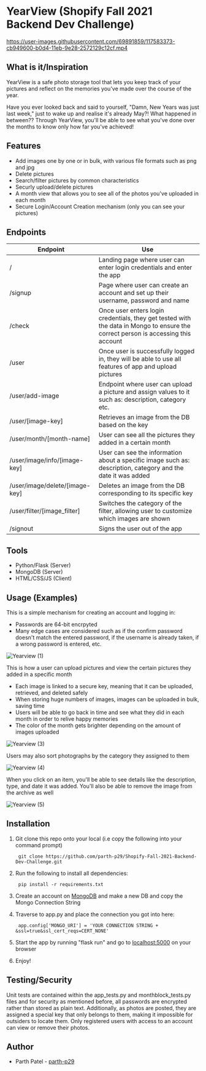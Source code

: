 # YearView (Shopify Fall 2021 Backend Dev Challenge)

https://user-images.githubusercontent.com/69891859/117583373-cb949600-b0d4-11eb-9e28-2572129c12cf.mp4

## What is it/Inspiration

YearView is a safe photo storage tool that lets you keep track of your pictures and reflect on the memories you've made over the course of the year.

Have you ever looked back and said to yourself, "Damn, New Years was just last week," just to wake up and realise it's already May?! What happened in between?? Through YearView, you'll be able to see what you've done over the months to know only how far you've achieved!

## Features

- Add images one by one or in bulk, with various file formats such as png and jpg
- Delete pictures
- Search/filter pictures by common characteristics
- Securly upload/delete pictures
- A month view that allows you to see all of the photos you've uploaded in each month
- Secure Login/Account Creation mechanism (only you can see your pictures)

## Endpoints

|Endpoint | Use |
|---------|-----|
|/        | Landing page where user can enter login credentials and enter the app|
|/signup  | Page where user can create an account and set up their username, password and name |
|/check   | Once user enters login credentials, they get tested with the data in Mongo to ensure the correct person is accessing this account|
|/user    | Once user is successfully logged in, they will be able to use all features of app and upload pictures|
|/user/add-image| Endpoint where user can upload a picture and assign values to it such as: description, category etc.|
|/user/[image-key]| Retrieves an image from the DB based on the key |
|/user/month/[month-name] | User can see all the pictures they added in a certain month |
|/user/image/info/[image-key] | User can see the information about a specific image such as: description, category and the date it was added |
|/user/image/delete/[image-key]| Deletes an image from the DB corresponding to its specific key |
|/user/filter/[image_filter] | Switches the category of the filter, allowing user to customize which images are shown |
|/signout | Signs the user out of the app |

## Tools

- Python/Flask (Server)
- MongoDB (Server)
- HTML/CSS/JS (Client)

## Usage (Examples)

This is a simple mechanism for creating an account and logging in:

- Passwords are 64-bit encrpyted
- Many edge cases are considered such as if the confirm password doesn't match the entered password, if the username is already taken, if a wrong password is entered, etc.

![Yearview (1)](https://user-images.githubusercontent.com/69891859/117579267-1ce65a80-b0c0-11eb-8c1a-c69c48dcb247.gif)

This is how a user can upload pictures and view the certain pictures they added in a specific month

- Each image is linked to a secure key, meaning that it can be uploaded, retrieved, and deleted safely
- When storing huge numbers of images, images can be uploaded in bulk, saving time
- Users will be able to go back in time and see what they did in each month in order to relive happy memories
- The color of the month gets brighter depending on the amount of images uploaded

![Yearview (3)](https://user-images.githubusercontent.com/69891859/117579560-700cdd00-b0c1-11eb-8517-2a553bea605a.gif)

Users may also sort photographs by the category they assigned to them

![Yearview (4)](https://user-images.githubusercontent.com/69891859/117579834-c0386f00-b0c2-11eb-890e-d12401626745.gif)

When you click on an item, you'll be able to see details like the description, type, and date it was added. You'll also be able to remove the image from the archive as well

![Yearview (5)](https://user-images.githubusercontent.com/69891859/117580020-ce3abf80-b0c3-11eb-975f-65807c6ab53d.gif)

## Installation

1. Git clone this repo onto your local (i.e copy the following into your command prompt)

        git clone https://github.com/parth-p29/Shopify-Fall-2021-Backend-Dev-Challenge.git

2. Run the following to install all dependencies:

        pip install -r requirements.txt
        
3. Create an account on [MongoDB](https://www.mongodb.com/try) and make a new DB and copy the Mongo Connection String
4. Traverse to app.py and place the connection you got into here:

        app.config['MONGO_URI'] = 'YOUR CONNECTION STRING + &ssl=true&ssl_cert_reqs=CERT_NONE'

5. Start the app by running "flask run" and go to [localhost:5000](http://localhost:5000/) on your browser
6. Enjoy! 

## Testing/Security

Unit tests are contained within the app_tests.py and monthblock_tests.py files and for security as mentioned before, all passwords are encrypted rather than stored as plain text. Additionally, as photos are posted, they are assigned a special key that only belongs to them, making it impossible for outsiders to locate them. Only registered users with access to an account can view or remove their photos.

## Author

- Parth Patel - [parth-p29](https://github.com/parth-p29)



















